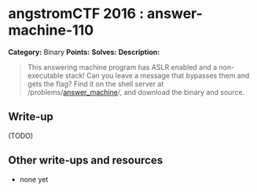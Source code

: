 # angstromCTF 2016 : answer-machine-110

**Category:** Binary
**Points:** 
**Solves:** 
**Description:**

> This answering machine program has ASLR enabled and a non-executable stack! Can you leave a message that bypasses them and gets the flag? Find it on the shell server at /problems/[answer_machine](./answer_machine)/, and download the binary and source. 


## Write-up

(TODO)

## Other write-ups and resources

* none yet
